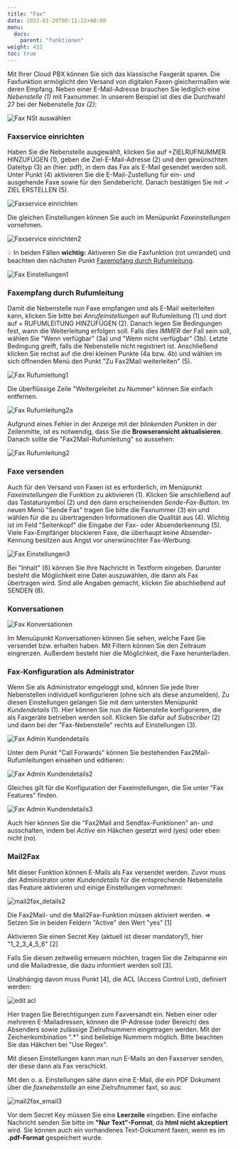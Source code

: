 ```yaml
---
title: "Fax"
date: 2022-01-20T00:11:22+00:00
menu:
  docs:
    parent: "funktionen"
weight: 432
toc: true
---
```


Mit Ihrer Cloud PBX können Sie sich das klassische Faxgerät sparen. Die Faxfunktion ermöglicht den Versand von digitalen Faxen gleichermaßen wie deren Empfang. Neben einer E-Mail-Adresse brauchen Sie lediglich eine *Nebenstelle (1)* mit Faxnummer. In unserem Beispiel ist dies die Durchwahl 27 bei der Nebenstelle *fax (2)*:

![Fax NSt auswählen](https://github.com/user-attachments/assets/dfbd912c-eb21-451f-84a2-c56d76d57eb3)

### Faxservice einrichten

Haben Sie die Nebenstelle ausgewählt, klicken Sie auf +ZIELRUFNUMMER HINZUFÜGEN (1), geben die Ziel-E-Mail-Adresse (2) und den gewünschten Dateityp (3) an (hier: pdf), in dem das Fax als E-Mail gesendet werden soll. Unter Punkt (4) aktivieren Sie die E-Mail-Zustellung für ein- und ausgehende Faxe sowie für den Sendebericht. Danach bestätigen Sie mit ✓ ZIEL ERSTELLEN (5). <br>

![Faxservice einrichten](https://github.com/user-attachments/assets/3f78903e-d760-434a-9796-797ad910d6e5)

Die gleichen Einstellungen können Sie auch im Menüpunkt *Faxeinstellungen* vornehmen. <br>

![Faxservice einrichten2](https://github.com/user-attachments/assets/c05392ce-0e82-4c90-9b69-ce0d1a71c30a)

💡 In beiden Fällen **wichtig:** Aktiveren Sie die Faxfunktion (rot umrandet) und beachten den nächsten Punkt [Faxempfang durch Rufumleitung](https://cloudpbx-doku.netcologne.de/docs/funktionen/fax/#faxempfang-durch-rufumleitung). <br>

![Fax Einstellungen1](https://user-images.githubusercontent.com/98753538/162148734-0797682a-2dcd-47d3-8f7d-92c813024b72.jpg)

### Faxempfang durch Rufumleitung

Damit die Nebenstelle nun Faxe empfangen und als E-Mail weiterleiten kann, klicken Sie bitte bei *Anrufeinstellungen* auf Rufumleitung (1) und dort auf + RUFUMLEITUNG HINZUFÜGEN (2). Danach legen Sie Bedingungen fest, wann die Weiterleitung erfolgen soll. Falls dies *IMMER* der Fall sein soll, wählen Sie "Wenn verfügbar" (3a) und "Wenn nicht verfügbar" (3b). Letzte Bedingung greift, falls die Nebenstelle nicht registriert ist. Anschließend klicken Sie rechst auf die drei kleinen Punkte (4a bzw. 4b) und wählen im sich öffnenden Menü den Punkt "Zu Fax2Mail weiterleiten" (5). 

![Fax Rufumleitung1](https://user-images.githubusercontent.com/98753538/162376426-7f10996a-43cc-44aa-a926-91445e5db525.jpg)

Die überflüssige Zeile "Weitergeleitet zu  Nummer" können Sie einfach entfernen.

![Fax Rufumleitung2a](https://user-images.githubusercontent.com/98753538/162387302-2a4b9111-e6cf-4928-b42e-85dfdc080d65.jpg)

Aufgrund eines Fehler in der Anzeige mit der *blinkenden Punkten* in der Zeilenmitte, ist es notwendig, dass Sie die **Browseransicht aktualisieren**. Danach sollte die "Fax2Mail-Rufumleitung" so aussehen:

![Fax Rufumleitung2](https://user-images.githubusercontent.com/98753538/162376441-df0a41c0-3568-47bb-8593-de60fff8b519.jpg)

### Faxe versenden

Auch für den Versand von Faxen ist es erforderlich, im Menüpunkt *Faxeinstellungen* die Funktion zu aktivieren (1). Klicken Sie anschließend auf das Tastatursymbol (2) und den dann erscheinenden *Sende-Fax-Button*. Im neuen Menü "Sende Fax" tragen Sie bitte die Faxnummer (3) ein und wählen für die zu übertragenden Informationen die Qualität aus (4). Wichtig ist im Feld "Seitenkopf" die Eingabe der Fax- oder Absenderkennung (5). Viele Fax-Empfänger blockieren Faxe, die überhaupt keine Absender-Kennung besitzen aus Angst vor unerwünschter Fax-Werbung.

![Fax Einstellungen3](https://user-images.githubusercontent.com/98753538/162151663-768a49d4-7c83-45a3-bb03-ac65eb3ea244.jpg)

Bei "Inhalt" (6) können Sie Ihre Nachricht in Textform eingeben. Darunter besteht die Möglichkeit eine Datei auszuwählen, die dann als Fax übertragen wird. Sind alle Angaben gemacht, klicken Sie abschließend auf SENDEN (8).

### Konversationen

![Fax Konversationen](https://user-images.githubusercontent.com/98753538/162376562-8a9de5c1-bcb7-4dab-853a-dca5c1bfff9e.jpg)

Im Menuüpunkt Konversationen können Sie sehen, welche Faxe Sie versendet bzw. erhalten haben. Mit Filtern können Sie den Zeitraum eingrenzen. Außerdem besteht hier die Möglichkeit, die Faxe herunterladen. 


### Fax-Konfiguration als Administrator

Wenn Sie als Administrator eingeloggt sind, können Sie jede Ihrer Nebenstellen individuell konfigurieren (ohne sich als diese anzumelden). Zu diesen Einstellungen gelangen Sie mit dem untersten Menüpunkt *Kundendetails* (1). Hier können Sie nun die Nebenstelle konfigurieren, die als Faxgeräte betrieben werden soll. Klicken Sie dafür auf *Subscriber* (2) und dann bei der "Fax-Nebenstelle" rechts auf Einstellungen (3).

![Fax Admin Kundendetails](https://user-images.githubusercontent.com/98753538/162376660-3e9aae1d-a9eb-4123-87a6-5e6725724e80.jpg)

Unter dem Punkt "Call Forwards" können Sie bestehenden Fax2Mail-Rufumleitungen einsehen und editieren:

![Fax Admin Kundendetails2](https://user-images.githubusercontent.com/98753538/162376672-7ae4aad6-9475-49c8-9f6c-164488e67070.jpg)

Gleiches gilt für die Konfiguration der Faxeinstellungen, die Sie unter "Fax Features" finden.

![Fax Admin Kundendetails3](https://user-images.githubusercontent.com/98753538/162376679-b5146278-36fb-496b-b624-8fd720e549ad.jpg)

Auch hier können Sie die "Fax2Mail and Sendfax-Funktionen" an- und ausschalten, indem bei *Active* ein Häkchen gesetzt wird (yes) oder eben nicht (no).


### Mail2Fax

Mit dieser Funktion können E-Mails als Fax versendet werden. Zuvor muss der Administrator unter *Kundendetails* für die entsprechende Nebenstelle das Feature aktivieren und einige Einstellungen vornehmen:

![mail2fax_details2](https://github.com/NetCologne/cloudpbx-docs/assets/98753538/e5aa3353-9e4e-4aa1-a33b-3b8f63b51104)

Die Fax2Mail- und die Mail2Fax-Funktion müssen aktiviert werden. => Setzen Sie in beiden Feldern "Active" den Wert "yes" [1]

Aktivieren Sie einen Secret Key (aktuell ist dieser mandatory!), hier "1_2_3_4_5_6" [2]

Falls Sie diesen zeitweilig erneuern möchten, tragen Sie die Zeitspanne ein und die Mailadresse, die dazu informiert werden soll [3].

Unabhängig davon muss Punkt [4], die ACL (Access Control List), definiert werden:

![edit acl](https://github.com/NetCologne/cloudpbx-docs/assets/98753538/a84317be-6584-4bf3-98a0-d1c0e1cf4923)

Hier tragen Sie Berechtigungen zum Faxversandt ein. Neben einer oder mehreren E-Mailadressen, können die IP-Adresse (oder Bereich) des Absenders sowie zulässige Zielrufnummern eingetragen werden. Mit der Zeichenkombination ".*" sind beliebige Nummern möglich. Bitte beachten Sie das Häkchen bei "Use Regex".

Mit diesen Einstellungen kann man nun E-Mails an den Faxserver senden, der diese dann als Fax verschickt.

Mit den o. a. Einstellungen sähe dann eine E-Mail, die ein PDF Dokument über die *faxnebenstelle* an eine Zielrufnummer faxt, so aus:

![mail2fax_email3](https://github.com/NetCologne/cloudpbx-docs/assets/98753538/cb886fcf-4b53-4061-a2b8-e8fedfb9dac2)

Vor dem Secret Key müssen Sie eine **Leerzeile** eingeben. Eine einfache Nachricht senden Sie bitte im **"Nur Text"-Format**, da **html nicht akzeptiert** wird. Sie können auch ein vorhandenes Text-Dokument faxen, wenn es im **.pdf-Format** gespeichert wurde.









